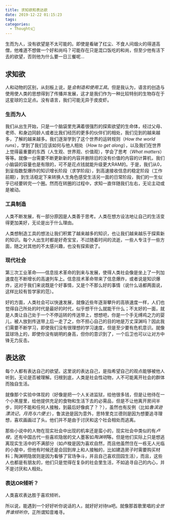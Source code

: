 ```yaml
---
title: 求知欲和表达欲
date: 2019-12-22 01:15:23
tags:
categories:
  - Thoughts🤔
---
```


生而为人，没有欲望是不太可能的。即使是看破了红尘、不食人间烟火的得道高僧，他难道不想做一个好和尚吗？可能存在只是混口饭吃的和尚，但至少他有活下去的欲望，否则他为什么要一日三餐呢...

<!-- more -->

## 求知欲

人和动物的区别，从刻板上说，是*会制造和使用工具*。但是我认为，语言的创造与使用使人类的思想得到了传播并发展，这才是我们作为一种比较特别的生物存在于这星球的立足点。没有语言，我们可能无异于皮皮虾。

### 生而为人

我们从出生开始，只是一个脑袋里充满着很强烈的探索欲望的生命体，经过父母、老师、和身边同龄人或者比我们经历的更多的伙伴们的相处，我们见到的越来越多，了解的越来越多。我们逐渐学到了这个世界的运转规则（*How the world runs*），学到了我们应该如何与他人相处（*How to get along*），以及我们在世界上觉得最重要的东西（人生观、世界观、价值观），学会了思考（*What matters*）等等。就像一台需要不断更新新的内容并删除旧的没有价值的内容的计算机，我们小脑袋的容量也是有限的，可不是花点钱就能升级更大RAM的。于是，我们从0，到呈指数型爆炸的知识增长阶段（求学阶段），到高速接收信息的稳定阶段（工作前期），到生活稳定下来转换人生角色感受生活另一面的日常阶段，我们的一生似乎已经要转完一个圈。然而在转圈的过程中，求知一直伴随我们左右，无论主动或是被动。

### 工具制造

人类不断发展，有一部分原因是人类善于思考。人类在想方设法地让自己的生活变得更加美好，无论是出于什么理由。

人类想制造工具的想法让我们积累了越来越多的知识，也让我们越来越乐于探索新的知识。每个人出生时都是好奇宝宝，不过随着时间的流逝，一些人专注于一些方面，随之对其他的不太感兴趣，也没有探索欲了。

### 现代社会

第三次工业革命——信息技术革命的到来与发展，使得人类社会像是坐上了一列加速度在不断增长的高速列车上。信息技术革命带来了信息爆炸，或者说是知识爆炸，这对于我们来说既是个好事情，又是个不那么好的事情（说什么话都两面说，这样比较有哲学家的范）。

好的方面，人类社会可以快速发展，就像近些年逐渐攀升的高铁速度一样，人们也觉得自己所处的时代是最好的时代，似乎想干什么就能干什么；不太好的一面，就是人类让自己处于一个不停运转的传送带上，想想吧，你是一个手无缚鸡之力的婴儿，被人放到传送带上后一走了之，你不担心自己的目的地是万丈深渊吗？因此我们需要不断学习，即使我们没有很理想的学习速度，但是至少要有危机意识。就像篮球场上的，即使你没有姚明的身高，但你的意识到了，一个后卫也可以让对方中锋无力反击。



## 表达欲

每个人都有表达自己的欲望。这里说的表达自己，是指希望自己的观点能够被他人听到，无论是否被理解。归根到底，人类是社会性动物，人不可能离开社会的群体而独自生活。

就像那个实验中体现的（好像是把一个人关进监狱，给他很多钱，但是让他待在一个小黑屋里，给他提供充足的食物和生活下去的必需品，但是不让他离开房间半步，同时不能和任何人接触，到最后好像疯了？？），虽然也有反例（比如*鲁滨逊漂流记*，*月亮与六便士*），鲁滨逊是因为意外，思特里克兰德则是因为想要追寻理想，喜欢画画过了头。他们并不是由于讨厌和这个社会相处而逃离。

那些小说中的人物在现实社会中出现的机率还是蛮小的，现实社会中类似的有*卢梭*，还有中国古代一些喜欢隐居的文人墨客如*陶渊明*等。但是他们实际上只是想逃离现实生活中的不满部分（如卢梭是因为喜欢自然，而且他虽然住在一栋无人光临的小屋中，但他有时候还是会回到岸上和人接触的，比如建造房子时需要购买材料；陶渊明隐居则是因为看够了官场争斗，并且自己喜欢田园生活），而且，这些人也都是有朋友的，他们只是觉得在复杂的社会里生活，不如追寻自己的内心，并不是讨厌和人相处。



### 表达OR倾听？

人类喜欢表达胜于喜欢倾听。

所以说，能遇到一个好好听你说话的人，就好好对待ta吧。就像那首歌里唱的*全世界谁倾听你*，正所谓知音难寻。